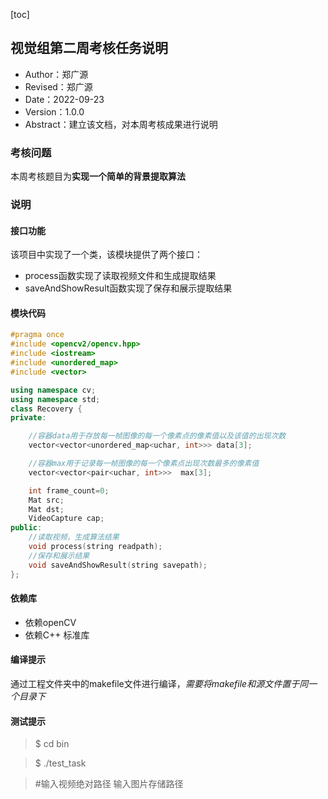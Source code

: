[toc]

## 视觉组第二周考核任务说明

- Author：郑广源
- Revised：郑广源
- Date：2022-09-23
- Version：1.0.0
- Abstract：建立该文档，对本周考核成果进行说明

### 考核问题

本周考核题目为**实现一个简单的背景提取算法**

### 说明

#### 接口功能

该项目中实现了一个类，该模块提供了两个接口：
- process函数实现了读取视频文件和生成提取结果
- saveAndShowResult函数实现了保存和展示提取结果

#### 模块代码

```c++
#pragma once
#include <opencv2/opencv.hpp>
#include <iostream>
#include <unordered_map>
#include <vector>

using namespace cv;
using namespace std;
class Recovery {
private:

	//容器data用于存放每一帧图像的每一个像素点的像素值以及该值的出现次数
	vector<vector<unordered_map<uchar, int>>> data[3];

	//容器max用于记录每一帧图像的每一个像素点出现次数最多的像素值
	vector<vector<pair<uchar, int>>>  max[3];

	int frame_count=0;
	Mat src;
	Mat dst;
	VideoCapture cap;
public:
    //读取视频，生成算法结果
	void process(string readpath);
    //保存和展示结果
	void saveAndShowResult(string savepath);
};
```

#### 依赖库

- 依赖openCV
- 依赖C++ 标准库

#### 编译提示

通过工程文件夹中的makefile文件进行编译，*需要将makefile和源文件置于同一个目录下*

#### 测试提示

> $ cd bin

>$ ./test_task

> #输入视频绝对路径 输入图片存储路径
